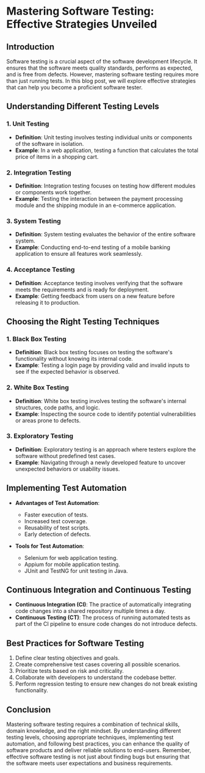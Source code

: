 # Mastering Software Testing: Effective Strategies Unveiled

## Introduction

Software testing is a crucial aspect of the software development lifecycle. It ensures that the software meets quality standards, performs as expected, and is free from defects. However, mastering software testing requires more than just running tests. In this blog post, we will explore effective strategies that can help you become a proficient software tester.

## Understanding Different Testing Levels

### 1. Unit Testing

- **Definition**: Unit testing involves testing individual units or components of the software in isolation.
- **Example**: In a web application, testing a function that calculates the total price of items in a shopping cart.

### 2. Integration Testing

- **Definition**: Integration testing focuses on testing how different modules or components work together.
- **Example**: Testing the interaction between the payment processing module and the shipping module in an e-commerce application.

### 3. System Testing

- **Definition**: System testing evaluates the behavior of the entire software system.
- **Example**: Conducting end-to-end testing of a mobile banking application to ensure all features work seamlessly.

### 4. Acceptance Testing

- **Definition**: Acceptance testing involves verifying that the software meets the requirements and is ready for deployment.
- **Example**: Getting feedback from users on a new feature before releasing it to production.

## Choosing the Right Testing Techniques

### 1. Black Box Testing

- **Definition**: Black box testing focuses on testing the software's functionality without knowing its internal code.
- **Example**: Testing a login page by providing valid and invalid inputs to see if the expected behavior is observed.

### 2. White Box Testing

- **Definition**: White box testing involves testing the software's internal structures, code paths, and logic.
- **Example**: Inspecting the source code to identify potential vulnerabilities or areas prone to defects.

### 3. Exploratory Testing

- **Definition**: Exploratory testing is an approach where testers explore the software without predefined test cases.
- **Example**: Navigating through a newly developed feature to uncover unexpected behaviors or usability issues.

## Implementing Test Automation

- **Advantages of Test Automation**:
  - Faster execution of tests.
  - Increased test coverage.
  - Reusability of test scripts.
  - Early detection of defects.

- **Tools for Test Automation**:
  - Selenium for web application testing.
  - Appium for mobile application testing.
  - JUnit and TestNG for unit testing in Java.

## Continuous Integration and Continuous Testing

- **Continuous Integration (CI)**: The practice of automatically integrating code changes into a shared repository multiple times a day.
- **Continuous Testing (CT)**: The process of running automated tests as part of the CI pipeline to ensure code changes do not introduce defects.

## Best Practices for Software Testing

1. Define clear testing objectives and goals.
2. Create comprehensive test cases covering all possible scenarios.
3. Prioritize tests based on risk and criticality.
4. Collaborate with developers to understand the codebase better.
5. Perform regression testing to ensure new changes do not break existing functionality.

## Conclusion

Mastering software testing requires a combination of technical skills, domain knowledge, and the right mindset. By understanding different testing levels, choosing appropriate techniques, implementing test automation, and following best practices, you can enhance the quality of software products and deliver reliable solutions to end-users. Remember, effective software testing is not just about finding bugs but ensuring that the software meets user expectations and business requirements.